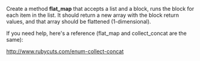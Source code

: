 Create a method **flat_map** that accepts a list and a block, runs the block for each item in the list. It should return a new array with the block return values, and that array should be flattened (1-dimensional).

If you need help, here's a reference (flat_map and collect_concat are the same):

http://www.rubycuts.com/enum-collect-concat